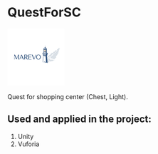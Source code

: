 # QuestForSC
![QuestForSC icon](https://github.com/MarevoVision/QuestForSC/blob/master/QuestForSC-icon-github.png?raw=true)

Quest for shopping center (Chest, Light).

## Used and applied in the project:

1. Unity
2. Vuforia
